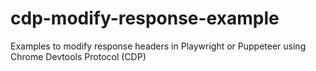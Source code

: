 # cdp-modify-response-example
Examples to modify response headers in Playwright or Puppeteer using Chrome Devtools Protocol (CDP)
